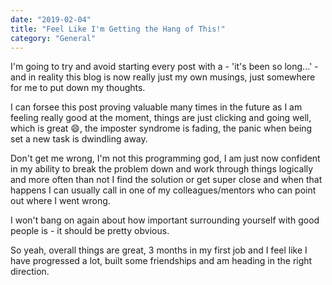 ```yaml
---
date: "2019-02-04"
title: "Feel Like I'm Getting the Hang of This!"
category: "General"
---
```


I'm going to try and avoid starting every post with a - 'it's been so long...' - and in reality this blog is now really just my own musings, just somewhere for me to put down my thoughts.

I can forsee this post proving valuable many times in the future as I am feeling really good at the moment, things are just clicking and going well, which is great 😄, the imposter syndrome is fading, the panic when being set a new task is dwindling away.

Don't get me wrong, I'm not this programming god, I am just now confident in my ability to break the problem down and work through things logically and more often than not I find the solution or get super close and when that happens I can usually call in one of my colleagues/mentors who can point out where I went wrong.

I won't bang on again about how important surrounding yourself with good people is - it should be pretty obvious.

So yeah, overall things are great, 3 months in my first job and I feel like I have progressed a lot, built some friendships and am heading in the right direction.
